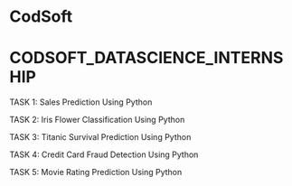 # CodSoft
# CODSOFT_DATASCIENCE_INTERNSHIP

TASK 1: Sales Prediction Using Python

TASK 2: Iris Flower Classification Using Python

TASK 3: Titanic Survival Prediction Using Python

TASK 4: Credit Card Fraud Detection Using Python

TASK 5: Movie Rating Prediction Using Python
